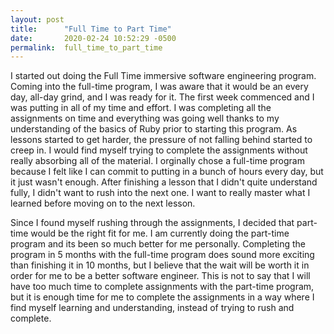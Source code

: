 ```yaml
---
layout: post
title:      "Full Time to Part Time"
date:       2020-02-24 10:52:29 -0500
permalink:  full_time_to_part_time
---
```



I started out doing the Full Time immersive software engineering program. Coming into the full-time program, I was aware that it would be an every day, all-day grind, and I was ready for it. The first week commenced and I was putting in all of my time and effort. I was completing all the assignments on time and everything was going well thanks to my understanding of the basics of Ruby prior to starting this program. As lessons started to get harder, the pressure of not falling behind started to creep in. I would find myself trying to complete the assignments without really absorbing all of the material. I orginally chose a full-time program because I felt like I can commit to putting in a bunch of hours every day, but it just wasn't enough. After finishing a lesson that I didn't quite understand fully, I didn't want to rush into the next one. I want to really master what I learned before moving on to the next lesson. 

Since I found myself rushing through the assignments, I decided that part-time would be the right fit for me. I am currently doing the part-time program and its been so much better for me personally. Completing the program in 5 months with the full-time program does sound more exciting than finishing it in 10 months, but I believe that the wait will be worth it in order for me to be a better software engineer. This is not to say that I will have too much time to complete assignments with the part-time program, but it is enough time for me to complete the assignments in a way where I find myself learning and understanding, instead of trying to rush and complete. 
